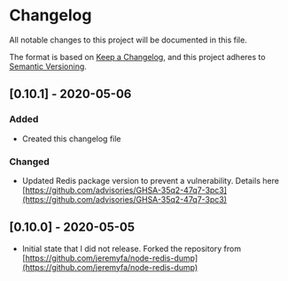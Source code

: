# Changelog
All notable changes to this project will be documented in this file.

The format is based on [Keep a Changelog](https://keepachangelog.com/en/1.0.0/),
and this project adheres to [Semantic Versioning](https://semver.org/spec/v2.0.0.html).

## [0.10.1] - 2020-05-06
### Added
- Created this changelog file

### Changed
- Updated Redis package version to prevent a vulnerability. Details here [https://github.com/advisories/GHSA-35q2-47q7-3pc3](https://github.com/advisories/GHSA-35q2-47q7-3pc3)

## [0.10.0] - 2020-05-05

- Initial state that I did not release. Forked the repository from [https://github.com/jeremyfa/node-redis-dump](https://github.com/jeremyfa/node-redis-dump)
